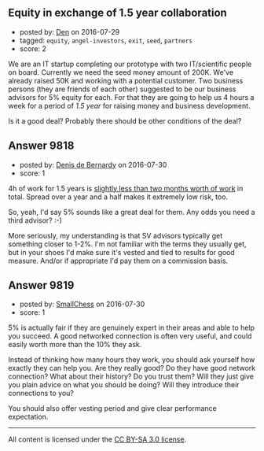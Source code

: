 ## Equity in exchange of 1.5 year collaboration

- posted by: [Den](https://stackexchange.com/users/2267417/den) on 2016-07-29
- tagged: `equity`, `angel-investors`, `exit`, `seed`, `partners`
- score: 2

We are an IT startup completing our prototype with two IT/scientific people on board. Currently we need the seed money amount of 200K. We've already raised 50K and working with a potential customer. Two business persons (they are friends of each other) suggested to be our business advisors for 5% equity for each. For that they are going to help us 4 hours a week for a period of _1.5 year_ for raising money and business development.

Is it a good deal? Probably there should be other conditions of the deal?


## Answer 9818

- posted by: [Denis de Bernardy](https://stackexchange.com/users/182468/denis-de-bernardy) on 2016-07-30
- score: 1

4h of work for 1.5 years is [slightly less than two months worth of work](http://controller.berkeley.edu/number-working-hours-month) in total. Spread over a year and a half makes it extremely low risk, too.

So, yeah, I'd say 5% sounds like a great deal for them. Any odds you need a third advisor? :-)

More seriously, my understanding is that SV advisors typically get something closer to 1-2%. I'm not familiar with the terms they usually get, but in your shoes I'd make sure it's vested and tied to results for good measure. And/or if appropriate I'd pay them on a commission basis.


## Answer 9819

- posted by: [SmallChess](https://stackexchange.com/users/124226/smallchess) on 2016-07-30
- score: 1

5% is actually fair if they are genuinely expert in their areas and able to help you succeed. A good networked connection is often very useful, and could easily worth more than the 10% they ask.

Instead of thinking how many hours they work, you should ask yourself how exactly they can help you. Are they really good? Do they have good network connection? What about their history? Do you trust them? Will they just give you plain advice on what you should be doing? Will they introduce their connections to you?

You should also offer vesting period and give clear performance expectation. 






---

All content is licensed under the [CC BY-SA 3.0 license](https://creativecommons.org/licenses/by-sa/3.0/).
